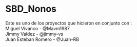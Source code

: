 # SBD_Nonos
Este es uno de los proyectos que hicieron en conjunto con :<br> 
Miguel Vivanco - @Mavm1987 <br> Jimmy Valdez - @jimmy-vs <br> Juan Esteban Romero - @Juan-RB
